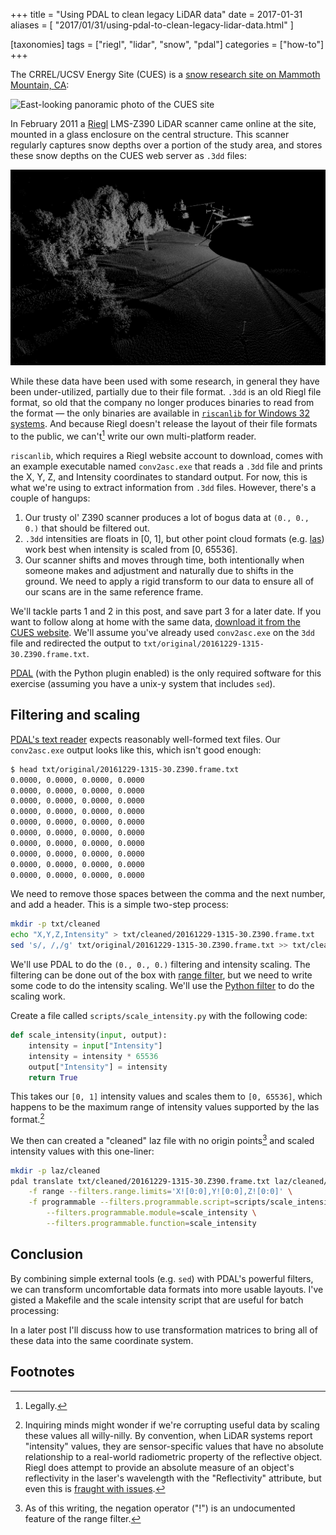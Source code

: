 +++
title = "Using PDAL to clean legacy LiDAR data"
date = 2017-01-31
aliases = [
    "2017/01/31/using-pdal-to-clean-legacy-lidar-data.html"
]

[taxonomies]
tags = ["riegl", "lidar", "snow", "pdal"]
categories = ["how-to"]
+++

The CRREL/UCSV Energy Site (CUES) is a [snow research site on Mammoth Mountain, CA](https://www.frontiersin.org/articles/10.3389/feart.2015.00058/full):

![East-looking panoramic photo of the CUES site](http://snow.ucsb.edu/sites/default/files/slides/20120908_122051.jpg)

In February 2011 a [Riegl](http://www.riegl.com/) LMS-Z390 LiDAR scanner came online at the site, mounted in a glass enclosure on the central structure.
This scanner regularly captures snow depths over a portion of the study area, and stores these snow depths on the CUES web server as `.3dd` files:

![An example of a scan of the CUES site](/img/cues-scan.png)

While these data have been used with some research, in general they have been under-utilized, partially due to their file format.
`.3dd` is an old Riegl file format, so old that the company no longer produces binaries to read from the format &mdash; the only binaries are available in [`riscanlib` for Windows 32 systems](http://www.riegl.com/index.php?id=234).
And because Riegl doesn't release the layout of their file formats to the public, we can't[^1] write our own multi-platform reader.

`riscanlib`, which requires a Riegl website account to download, comes with an example executable named `conv2asc.exe` that reads a `.3dd` file and prints the X, Y, Z, and Intensity coordinates to standard output.
For now, this is what we're using to extract information from `.3dd` files.
However, there's a couple of hangups:

1. Our trusty ol' Z390 scanner produces a lot of bogus data at `(0., 0., 0.)` that should be filtered out.
2. `.3dd` intensities are floats in [0, 1], but other point cloud formats (e.g. [las](https://www.asprs.org/committee-general/laser-las-file-format-exchange-activities.html)) work best when intensity is scaled from [0, 65536].
3. Our scanner shifts and moves through time, both intentionally when someone makes and adjustment and naturally due to shifts in the ground.
   We need to apply a rigid transform to our data to ensure all of our scans are in the same reference frame.

We'll tackle parts 1 and 2 in this post, and save part 3 for a later date.
If you want to follow along at home with the same data, [download it from the CUES website](http://snow.ucsb.edu/data/2016/lidar/201612/20161229-1315-30.Z390.frame.3dd.gz).
We'll assume you've already used `conv2asc.exe` on the `3dd` file and redirected the output to `txt/original/20161229-1315-30.Z390.frame.txt`.

[PDAL](http://pdal.io/) (with the Python plugin enabled) is the only required software for this exercise (assuming you have a unix-y system that includes `sed`).

## Filtering and scaling

[PDAL's text reader](http://www.pdal.io/stages/readers.text.html) expects reasonably well-formed text files.
Our `conv2asc.exe` output looks like this, which isn't good enough:

```sh
$ head txt/original/20161229-1315-30.Z390.frame.txt
0.0000, 0.0000, 0.0000, 0.0000
0.0000, 0.0000, 0.0000, 0.0000
0.0000, 0.0000, 0.0000, 0.0000
0.0000, 0.0000, 0.0000, 0.0000
0.0000, 0.0000, 0.0000, 0.0000
0.0000, 0.0000, 0.0000, 0.0000
0.0000, 0.0000, 0.0000, 0.0000
0.0000, 0.0000, 0.0000, 0.0000
0.0000, 0.0000, 0.0000, 0.0000
0.0000, 0.0000, 0.0000, 0.0000
```

We need to remove those spaces between the comma and the next number, and add a header.
This is a simple two-step process:

```sh
mkdir -p txt/cleaned
echo "X,Y,Z,Intensity" > txt/cleaned/20161229-1315-30.Z390.frame.txt
sed 's/, /,/g' txt/original/20161229-1315-30.Z390.frame.txt >> txt/cleaned/20161229-1315-30.Z390.frame.txt
```

We'll use PDAL to do the `(0., 0., 0.)` filtering and intensity scaling.
The filtering can be done out of the box with [range filter](http://www.pdal.io/stages/filters.range.html), but we need to write some code to do the intensity scaling.
We'll use the [Python filter](https://pdal.io/en/latest/stages/filters.python.html#filters-python) to do the scaling work.

Create a file called `scripts/scale_intensity.py` with the following code:

```python
def scale_intensity(input, output):
    intensity = input["Intensity"]
    intensity = intensity * 65536
    output["Intensity"] = intensity
    return True
```

This takes our `[0, 1]` intensity values and scales them to `[0, 65536]`, which happens to be the maximum range of intensity values supported by the las format.[^2]

We then can created a "cleaned" laz file with no origin points[^3] and scaled intensity values with this one-liner:

```bash
mkdir -p laz/cleaned
pdal translate txt/cleaned/20161229-1315-30.Z390.frame.txt laz/cleaned/20161229-1315-30.Z390.frame.laz \
    -f range --filters.range.limits='X![0:0],Y![0:0],Z![0:0]' \
    -f programmable --filters.programmable.script=scripts/scale_intensity.py \
        --filters.programmable.module=scale_intensity \
        --filters.programmable.function=scale_intensity
```

## Conclusion

By combining simple external tools (e.g. `sed`) with PDAL's powerful filters, we can transform uncomfortable data formats into more usable layouts.
I've gisted a Makefile and the scale intensity script that are useful for batch processing:

<!-- markdownlint-disable MD033 -->
<script src="https://gist.github.com/gadomski/c921e5bffc888f0c5f44ca07d4932de4.js"></script>
<!-- markdownlint-enable MD033 -->

In a later post I'll discuss how to use transformation matrices to bring all of these data into the same coordinate system.

## Footnotes

[^1]: Legally.

[^2]: Inquiring minds might wonder if we're corrupting useful data by scaling these values all willy-nilly. By convention, when LiDAR systems report "intensity" values, they are sensor-specific values that have no absolute relationship to a real-world radiometric property of the reflective object. Riegl does attempt to provide an absolute measure of an object's reflectivity in the laser's wavelength with the "Reflectivity" attribute, but even this is [fraught with issues](https://citeseerx.ist.psu.edu/document?repid=rep1&type=pdf&doi=3dc08f41c1b8c8e3a329e36b74ce13a6acfe8158).

[^3]: As of this writing, the negation operator ("!") is an undocumented feature of the range filter.
